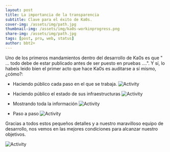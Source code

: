 ```yaml
---
layout: post
title: La importancia de la transparencia
subtitle: Clave para el éxito de Ka0s.
cover-img: /assets/img/path.jpg
thumbnail-img: /assets/img/ka0s-workinprogress.png
share-img: /assets/img/path.jpg
tags: [post, pro, web, status]
author: bbt2+
---
```


Uno de los primeros mandamientos dentro del desarrollo de Ka0s es que " ... todo debe de estar publicado antes de ser puesto en pruebas ....". Y sí, lo habeís leido bien el primer acto que hace Ka0s es auditarse a sí mismo, ¿cómo?:

- Haciendo público cada paso en el que se trabaja.
![Activity](/ka0s.github.io/assets/img/ka0s-actividad.png)

- Haciendo público el estado de sus infraestructuras
![Activity](/ka0s.github.io/assets/img/ka0s-ecosistema.png)

- Mostrando toda la información
![Activity](/ka0s.github.io/assets/img/ka0s-leadtime.png)

- Paso a paso
![Activity](/ka0s.github.io/assets/img/ka0s-workinprogress.png)

Gracias a todos estos pequeños detalles y a nuestro maravilloso equipo de desarrollo, nos vemos en las mejores condiciones para alcanzar nuestro objetivos.

![Activity](/ka0s.github.io/assets/img/ka0s-roadmap.png)
